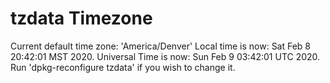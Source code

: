 # tzdata Timezone

Current default time zone: 'America/Denver'
Local time is now:      Sat Feb  8 20:42:01 MST 2020.
Universal Time is now:  Sun Feb  9 03:42:01 UTC 2020.
Run 'dpkg-reconfigure tzdata' if you wish to change it.

